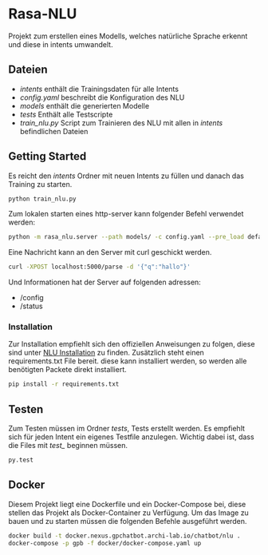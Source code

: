 # Rasa-NLU
Projekt zum erstellen eines Modells, welches natürliche Sprache erkennt und diese in intents umwandelt.

## Dateien
* *intents* enthält die Trainingsdaten für alle Intents
* *config.yaml* beschreibt die Konfiguration des NLU
* *models* enthält die generierten Modelle
* *tests* Enthält alle Testscripte
* *train_nlu.py* Script zum Trainieren des NLU mit allen in *intents* befindlichen Dateien


## Getting Started

Es reicht den *intents* Ordner mit neuen Intents zu füllen und danach das Training zu starten.
```bash
python train_nlu.py
```
Zum lokalen starten eines http-server kann folgender Befehl verwendet werden:
```bash
python -m rasa_nlu.server --path models/ -c config.yaml --pre_load default
```
Eine Nachricht kann an den Server mit curl geschickt werden.
```bash
curl -XPOST localhost:5000/parse -d '{"q":"hallo"}'
```
Und Informationen hat der Server auf folgenden adressen:
* /config
* /status

### Installation

Zur Installation empfiehlt sich den offiziellen Anweisungen zu folgen, diese sind unter [NLU Installation](http://www.rasa.com/docs/nlu/installation/) zu finden.
Zusätzlich steht einen requirements.txt File bereit. diese kann installiert werden, so werden alle benötigten Packete direkt installiert.
```bash
pip install -r requirements.txt
```

## Testen

Zum Testen müssen im Ordner *tests*, Tests erstellt werden. Es empfiehlt sich für jeden Intent ein eigenes Testfile anzulegen. Wichtig dabei ist, dass die Files mit *test_* beginnen müssen.
```bash
py.test
```
## Docker
Diesem Projekt liegt eine Dockerfile und ein Docker-Compose bei, diese stellen das Projekt als Docker-Container zu Verfügung.
Um das Image zu bauen und zu starten müssen die folgenden Befehle ausgeführt werden.

```bash
docker build -t docker.nexus.gpchatbot.archi-lab.io/chatbot/nlu .
docker-compose -p gpb -f docker/docker-compose.yaml up
```
